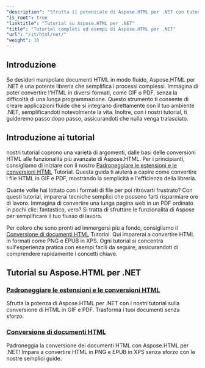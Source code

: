 ```yaml
---
"description": "Sfrutta il potenziale di Aspose.HTML per .NET con tutorial completi sulle conversioni e le estensioni dei documenti, pensati sia per sviluppatori che per appassionati."
"is_root": true
"linktitle": "Tutorial su Aspose.HTML per .NET"
"title": "Tutorial completi ed esempi di Aspose.HTML per .NET"
"url": "/it/html/net/"
"weight": 10
---
```


## Introduzione

Se desideri manipolare documenti HTML in modo fluido, Aspose.HTML per .NET è una potente libreria che semplifica i processi complessi. Immagina di poter convertire l'HTML in diversi formati, come GIF o PDF, senza la difficoltà di una lunga programmazione. Questo strumento ti consente di creare applicazioni fluide che si integrano direttamente con il tuo ambiente .NET, semplificandoti notevolmente la vita. Inoltre, con i nostri tutorial, ti guideremo passo dopo passo, assicurandoti che nulla venga tralasciato.

## Introduzione ai tutorial

nostri tutorial coprono una varietà di argomenti, dalle basi delle conversioni HTML alle funzionalità più avanzate di Aspose.HTML. Per i principianti, consigliamo di iniziare con il nostro [Padroneggiare le estensioni e le conversioni HTML](./mastering-html-extensions-and-conversions/) Tutorial. Questa guida ti aiuterà a capire come convertire i file HTML in GIF e PDF, mostrando la semplicità e l'efficienza della libreria. 

Quante volte hai lottato con i formati di file per poi ritrovarti frustrato? Con questi tutorial, imparerai tecniche semplici che possono farti risparmiare ore di lavoro. Immagina di convertire una lunga pagina web in un PDF ordinato in pochi clic: fantastico, vero? Si tratta di sfruttare le funzionalità di Aspose per semplificare il tuo flusso di lavoro.

Per coloro che sono pronti ad immergersi più a fondo, consigliamo il [Conversione di documenti HTML](./converting-html-documents/) Tutorial. Qui imparerai a convertire HTML in formati come PNG e EPUB in XPS. Ogni tutorial si concentra sull'esperienza pratica con esempi facili da seguire, assicurandoti di comprendere rapidamente i concetti chiave. 

## Tutorial su Aspose.HTML per .NET
### [Padroneggiare le estensioni e le conversioni HTML](./mastering-html-extensions-and-conversions/)
Sfrutta la potenza di Aspose.HTML per .NET con i nostri tutorial sulla conversione di HTML in GIF e PDF. Trasforma i tuoi documenti senza sforzo.
### [Conversione di documenti HTML](./converting-html-documents/)
Padroneggia la conversione dei documenti HTML con Aspose.HTML per .NET! Impara a convertire HTML in PNG e EPUB in XPS senza sforzo con le nostre semplici guide.